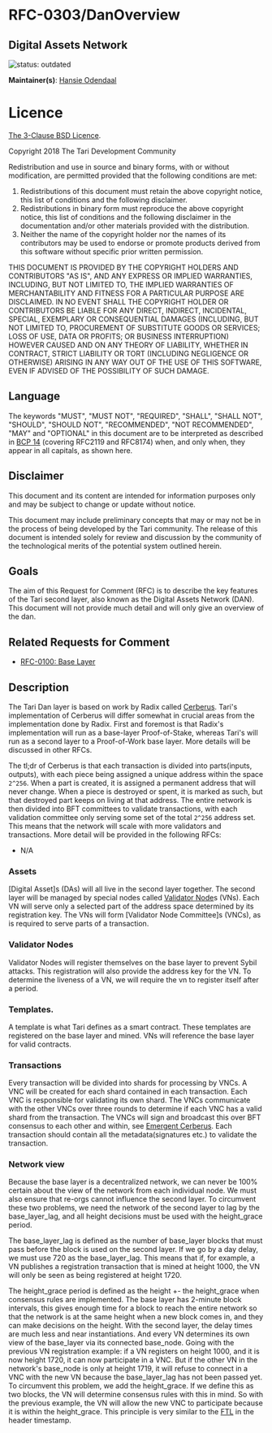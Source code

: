 # RFC-0303/DanOverview

## Digital Assets Network

![status: outdated](../../book/theme/images/status-outofdate.svg)

**Maintainer(s)**: [Hansie Odendaal](https://github.com/hansieodendaal)

# Licence

[The 3-Clause BSD Licence](https://opensource.org/licenses/BSD-3-Clause).

Copyright 2018 The Tari Development Community

Redistribution and use in source and binary forms, with or without modification, are permitted provided that the
following conditions are met:

1. Redistributions of this document must retain the above copyright notice, this list of conditions and the following
   disclaimer.
2. Redistributions in binary form must reproduce the above copyright notice, this list of conditions and the following
   disclaimer in the documentation and/or other materials provided with the distribution.
3. Neither the name of the copyright holder nor the names of its contributors may be used to endorse or promote products
   derived from this software without specific prior written permission.

THIS DOCUMENT IS PROVIDED BY THE COPYRIGHT HOLDERS AND CONTRIBUTORS "AS IS", AND ANY EXPRESS OR IMPLIED WARRANTIES,
INCLUDING, BUT NOT LIMITED TO, THE IMPLIED WARRANTIES OF MERCHANTABILITY AND FITNESS FOR A PARTICULAR PURPOSE ARE
DISCLAIMED. IN NO EVENT SHALL THE COPYRIGHT HOLDER OR CONTRIBUTORS BE LIABLE FOR ANY DIRECT, INDIRECT, INCIDENTAL,
SPECIAL, EXEMPLARY OR CONSEQUENTIAL DAMAGES (INCLUDING, BUT NOT LIMITED TO, PROCUREMENT OF SUBSTITUTE GOODS OR
SERVICES; LOSS OF USE, DATA OR PROFITS; OR BUSINESS INTERRUPTION) HOWEVER CAUSED AND ON ANY THEORY OF LIABILITY,
WHETHER IN CONTRACT, STRICT LIABILITY OR TORT (INCLUDING NEGLIGENCE OR OTHERWISE) ARISING IN ANY WAY OUT OF THE USE OF
THIS SOFTWARE, EVEN IF ADVISED OF THE POSSIBILITY OF SUCH DAMAGE.

## Language

The keywords "MUST", "MUST NOT", "REQUIRED", "SHALL", "SHALL NOT", "SHOULD", "SHOULD NOT", "RECOMMENDED", 
"NOT RECOMMENDED", "MAY" and "OPTIONAL" in this document are to be interpreted as described in 
[BCP 14](https://tools.ietf.org/html/bcp14) (covering RFC2119 and RFC8174) when, and only when, they appear in all capitals, as 
shown here.

## Disclaimer

This document and its content are intended for information purposes only and may be subject to change or update
without notice.

This document may include preliminary concepts that may or may not be in the process of being developed by the Tari
community. The release of this document is intended solely for review and discussion by the community of the
technological merits of the potential system outlined herein.

## Goals

The aim of this Request for Comment (RFC) is to describe the key features of the Tari second layer, also known as the 
Digital Assets Network (DAN). This document will not provide much detail and will only give an overview of the dan.

## Related Requests for Comment

* [RFC-0100: Base Layer](RFC-0100_BaseLayer.md)

## Description

The Tari Dan layer is based on work by Radix called [Cerberus](https://www.radixdlt.com/post/cerberus-infographic-series-chapter-i). 
Tari's implementation of Cerberus will differ somewhat in crucial areas from the implementation done by Radix. First and foremost is that Radix's implementation will run as a base-layer Proof-of-Stake, 
whereas Tari's will run as a second layer to a Proof-of-Work base layer. More details will be discussed in other RFCs. 

The tl;dr of Cerberus is that each transaction is divided into parts(inputs, outputs), with each piece being assigned a unique address within the space `2^256`.
When a part is created, it is assigned a permanent address that will never change. When a piece is destroyed or spent, it is marked as such, but that destroyed part
keeps on living at that address. The entire network is then divided into BFT committees to validate transactions, with each validation committee
only serving some set of the total `2^256` address set. This means that the network will scale with more validators and transactions.
More detail will be provided in the following RFCs:
- N/A

### Assets
[Digital Asset]s (DAs) will all live in the second layer together. The second layer will be managed by special nodes called [Validator Node]s (VNs). 
Each VN will serve only a selected part of the address space determined by its registration key. The VNs will form [Validator Node Committee]s (VNCs), as 
is required to serve parts of a transaction.

### Validator Nodes
Validator Nodes will register themselves on the base layer to prevent Sybil attacks. This registration will also provide the address key for the VN.
To determine the liveness of a VN, we will require the vn to register itself after a period.

### Templates.
A template is what Tari defines as a smart contract. These templates are registered on the base layer and mined. VNs will reference the base layer for valid contracts. 

### Transactions
Every transaction will be divided into shards for processing by VNCs. A VNC will be created for each shard contained in each transaction. Each VNC is responsible 
for validating its own shard. The VNCs communicate with the other VNCs over three rounds to determine if each VNC has a valid shard from the transaction. The VNCs will sign
and broadcast this over BFT consensus to each other and within, see [Emergent Cerberus](https://www.radixdlt.com/post/cerberus-infographic-series-chapter-vi).
Each transaction should contain all the metadata(signatures etc.) to validate the transaction.

### Network view
Because the base layer is a decentralized network, we can never be 100% certain about the view of the network from each individual node. 
We must also ensure that re-orgs cannot influence the second layer. 
To circumvent these two problems, we need the network of the second layer to lag by the base_layer_lag, and all height decisions must be used with the height_grace period. 

The base_layer_lag is defined as the number of base_layer blocks that must pass before the block is used on the second layer. If we go by a day delay, we must use 720 as the base_layer_lag. This means that if, for example, a VN publishes a registration transaction that is mined at height 1000, the VN will only be seen as being registered at height 1720.

The height_grace period is defined as the height +- the height_grace when consensus rules are implemented. The base layer has 2-minute block intervals, this gives enough time for a block to reach the entire network so that the network is at the same height when a new block comes in, and they can make decisions on the height. With the second layer, the delay times are much less and near instantiations. And every VN determines its own view of the base_layer via its connected base_node. Going with the previous VN registration example: if a VN registers on height 1000, and it is now height 1720, it can now participate in a VNC. But if the other VN in the network's base_node is only at height 1719, it will refuse to connect in a VNC with the new VN because the base_layer_lag has not been passed yet. To circumvent this problem, we add the height_grace. If we define this as two blocks, the VN will determine consensus rules with this in mind. So with the previous example, the VN will allow the new VNC to participate because it is within the height_grace. This principle is very similar to the [FTL] in the header timestamp.


[base layer]: Glossary.md#base-layer
[validator node]: Glossary.md#validator-node
[validator node comittee]: Glossary.md#validator-node-committee
[FTL]: RFC-0120_Consensus.md#FTL